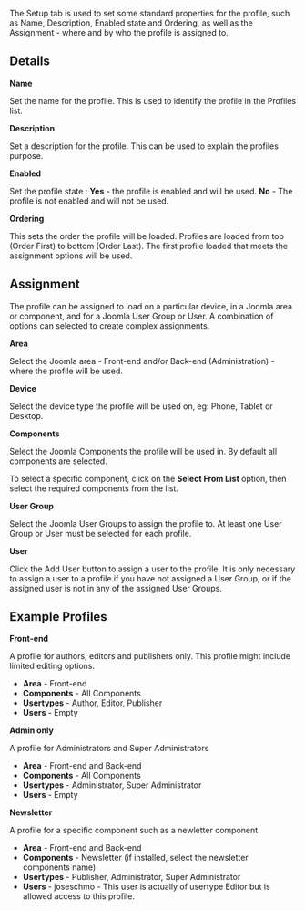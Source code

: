 The Setup tab is used to set some standard properties for the profile, such as Name, Description, Enabled state and Ordering, as well as the Assignment - where and by who the profile is assigned to.

**Details**
-----------

**Name**

Set the name for the profile. This is used to identify the profile in the Profiles list.

**Description**

Set a description for the profile. This can be used to explain the profiles purpose.

**Enabled**

Set the profile state : **Yes** - the profile is enabled and will be used. **No** - The profile is not enabled and will not be used.

**Ordering**

This sets the order the profile will be loaded. Profiles are loaded from top (Order First) to bottom (Order Last). The first profile loaded that meets the assignment options will be used.

**Assignment**
--------------

The profile can be assigned to load on a particular device, in a Joomla area or component, and for a Joomla User Group or User. A combination of options can selected to create complex assignments.

**Area**

Select the Joomla area - Front-end and/or Back-end (Administration) - where the profile will be used.

**Device**

Select the device type the profile will be used on, eg: Phone, Tablet or Desktop.

**Components**

Select the Joomla Components the profile will be used in. By default all components are selected.

To select a specific component, click on the **Select From List** option, then select the required components from the list.

**User Group**

Select the Joomla User Groups to assign the profile to. At least one User Group or User must be selected for each profile.

**User**

Click the Add User button to assign a user to the profile. It is only necessary to assign a user to a profile if you have not assigned a User Group, or if the assigned user is not in any of the assigned User Groups.

**Example Profiles**
--------------------

**Front-end**

A profile for authors, editors and publishers only. This profile might include limited editing options.

- **Area** - Front-end
- **Components** - All Components
- **Usertypes** - Author, Editor, Publisher
- **Users** - Empty

**Admin only**

A profile for Administrators and Super Administrators

- **Area** - Front-end and Back-end
- **Components** - All Components
- **Usertypes** - Administrator, Super Administrator
- **Users** - Empty

**Newsletter**

A profile for a specific component such as a newletter component

- **Area** - Front-end and Back-end
- **Components** - Newsletter (if installed, select the newsletter components name)
- **Usertypes** - Publisher, Administrator, Super Administrator
- **Users** - joseschmo - This user is actually of usertype Editor but is allowed access to this profile.